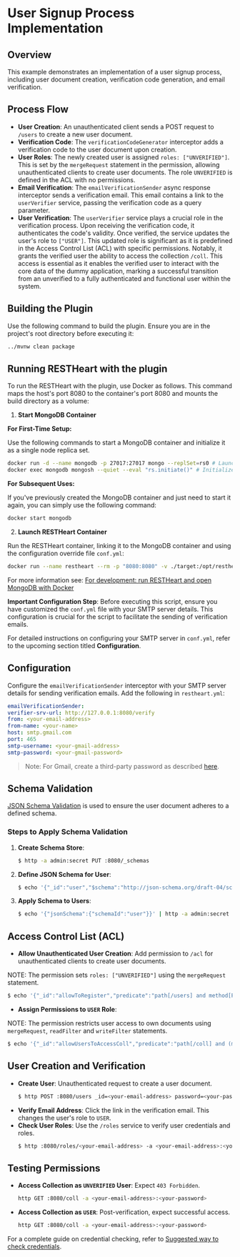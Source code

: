 # User Signup Process Implementation

## Overview

This example demonstrates an implementation of a user signup process, including user document creation, verification code generation, and email verification.

## Process Flow

- **User Creation**: An unauthenticated client sends a POST request to `/users` to create a new user document.
- **Verification Code**: The `verificationCodeGenerator` interceptor adds a verification code to the user document upon creation.
- **User Roles**: The newly created user is assigned `roles: ["UNVERIFIED"]`. This is set by the `mergeRequest` statement in the permission, allowing unauthenticated clients to create user documents. The role `UNVERIFIED` is defined in the ACL with no permissions.
- **Email Verification**: The `emailVerificationSender` async response interceptor sends a verification email. This email contains a link to the `userVerifier` service, passing the verification code as a query parameter.
- **User Verification**: The `userVerifier` service plays a crucial role in the verification process. Upon receiving the verification code, it authenticates the code's validity. Once verified, the service updates the user's role to `["USER"]`. This updated role is significant as it is predefined in the Access Control List (ACL) with specific permissions. Notably, it grants the verified user the ability to access the collection `/coll`. This access is essential as it enables the verified user to interact with the core data of the dummy application, marking a successful transition from an unverified to a fully authenticated and functional user within the system.

## Building the Plugin

Use the following command to build the plugin. Ensure you are in the project's root directory before executing it:

```bash
../mvnw clean package
```

## Running RESTHeart with the plugin

To run the RESTHeart with the plugin, use Docker as follows. This command maps the host's port 8080 to the container's port 8080 and mounts the build directory as a volume:

1) **Start MongoDB Container**

**For First-Time Setup:**

Use the following commands to start a MongoDB container and initialize it as a single node replica set.

```bash
docker run -d --name mongodb -p 27017:27017 mongo --replSet=rs0 # Launch a MongoDB container
docker exec mongodb mongosh --quiet --eval "rs.initiate()" # Initialize the MongoDB instance to work as a single node replica set
```

**For Subsequent Uses:**

If you've previously created the MongoDB container and just need to start it again, you can simply use the following command:

```bash
docker start mongodb
```

2) **Launch RESTHeart Container**

Run the RESTHeart container, linking it to the MongoDB container and using the configuration override file `conf.yml`:

```bash
docker run --name restheart --rm -p "8080:8080" -v ./target:/opt/restheart/plugins/custom -v ./conf.yml:/opt/restheart/etc/conf.yml softinstigate/restheart:latest -o etc/conf.yml
```

For more information see: [For development: run RESTHeart and open MongoDB with Docker](https://restheart.org/docs/setup-with-docker#for-development-run-restheart-and-open-mongodb-with-docker)

**Important Configuration Step**: Before executing this script, ensure you have customized the `conf.yml` file with your SMTP server details. This configuration is crucial for the script to facilitate the sending of verification emails.

For detailed instructions on configuring your SMTP server in `conf.yml`, refer to the upcoming section titled **Configuration**.

## Configuration

Configure the `emailVerificationSender` interceptor with your SMTP server details for sending verification emails. Add the following in `restheart.yml`:

```yml
emailVerificationSender:
verifier-srv-url: http://127.0.0.1:8080/verify
from: <your-email-address>
from-name: <your-name>
host: smtp.gmail.com
port: 465
smtp-username: <your-gmail-address>
smtp-password: <your-gmail-password>
```

> Note: For Gmail, create a third-party password as described [here](https://support.google.com/accounts/answer/185833?hl=en).

## Schema Validation

[JSON Schema Validation](https://restheart.org/docs/json-schema-validation/) is used to ensure the user document adheres to a defined schema.

### Steps to Apply Schema Validation
1. **Create Schema Store**:
   ```bash
   $ http -a admin:secret PUT :8080/_schemas
   ```
2. **Define JSON Schema for User**:
   ```bash
   $ echo '{"_id":"user","$schema":"http://json-schema.org/draft-04/schema#","type":"object","properties":{"_id":{"type":"string","pattern":"^\\w+@[a-zA-Z_]+?.[a-zA-Z]{2,3}$"},"password":{"type":"string"},"roles":{"type":"array","items":{"type":"string"}},"code":{"type":"string"}},"required":["_id","password"],"additionalProperties":false}' | http -a admin:secret POST :8080/_schemas
   ```
3. **Apply Schema to Users**:
   ```bash
   $ echo '{"jsonSchema":{"schemaId":"user"}}' | http -a admin:secret PUT :8080/users
   ```

## Access Control List (ACL)

- **Allow Unauthenticated User Creation**: Add permission to `/acl` for unauthenticated clients to create user documents.

NOTE: The permission sets `roles: ["UNVERIFIED"]` using the `mergeRequest` statement.

  ```bash
  $ echo '{"_id":"allowToRegister","predicate":"path[/users] and method[POST]", "roles":["$unauthenticated"], "mongo": {"mergeRequest":{"roles":["UNVERIFIED"]}}, "priority":1}' | http -a admin:secret POST :8080/acl
  ```
- **Assign Permissions to `USER` Role**:

NOTE: The permission restricts user access to own documents using `mergeRequest`, `readFilter` and  `writeFilter` statements.

  ```bash
  $ echo '{"_id":"allowUsersToAccessColl","predicate":"path[/coll] and (method[POST] or method[GET])","roles":["USER"],  "mongo":  "mergeRequest": {"author": "@user._id"},"readFilter":{"author": "@user._id"},"writeFilter":{"author": "@user._id"} }, "priority":1}' | http -a admin:secret POST :8080/acl
  ```

## User Creation and Verification
- **Create User**: Unauthenticated request to create a user document.
  ```bash
  $ http POST :8080/users _id=<your-email-address> password=<your-password>
  ```
- **Verify Email Address**: Click the link in the verification email. This changes the user's role to `USER`.
- **Check User Roles**: Use the `/roles` service to verify user credentials and roles.
  ```bash
  $ http :8080/roles/<your-email-address> -a <your-email-address>:<your-password>
  ```

## Testing Permissions

- **Access Collection as `UNVERIFIED` User**: Expect `403 Forbidden`.
  ```bash
  http GET :8080/coll -a <your-email-address>:<your-password>
  ```
- **Access Collection as `USER`**: Post-verification, expect successful access.
  ```bash
  http GET :8080/coll -a <your-email-address>:<your-password>
  ```

For a complete guide on credential checking, refer to [Suggested way to check credentials](https://restheart.org/docs/security/how-clients-authenticate/#suggested-way-to-check-credentials).